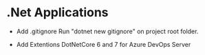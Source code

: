 # .Net Applications
- Add .gitignore 
  Run "dotnet new gitignore" on project root folder.

-  Add Extentions 
   DotNetCore 6 and 7 for Azure DevOps Server
